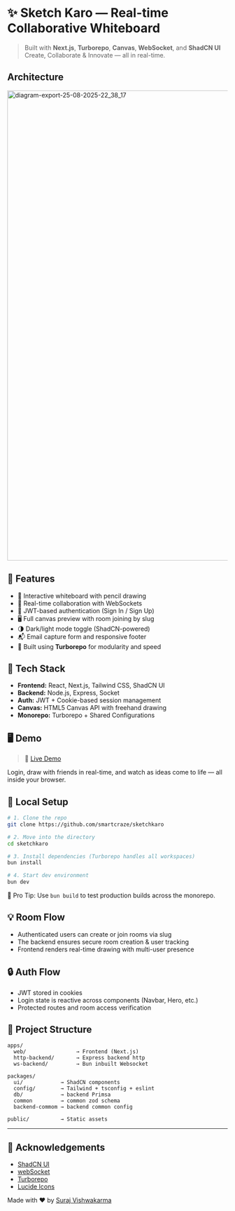 # ✨ Sketch Karo — Real-time Collaborative Whiteboard

> Built with **Next.js**, **Turborepo**, **Canvas**, **WebSocket**, and **ShadCN UI**
> Create, Collaborate & Innovate — all in real-time.

## Architecture 

<img width="2328" height="1072" alt="diagram-export-25-08-2025-22_38_17" src="https://github.com/user-attachments/assets/e1ce6e94-b352-4207-93c6-d9f06e896097" />


## 🚀 Features

* 🎨 Interactive whiteboard with pencil drawing
* 🤝 Real-time collaboration with WebSockets
* 🔐 JWT-based authentication (Sign In / Sign Up)
* 🖥️ Full canvas preview with room joining by slug
* 🌗 Dark/light mode toggle (ShadCN-powered)
* 📬 Email capture form and responsive footer
* 🔧 Built using **Turborepo** for modularity and speed

## 🧱 Tech Stack

* **Frontend:** React, Next.js, Tailwind CSS, ShadCN UI
* **Backend:** Node.js, Express, Socket
* **Auth:** JWT + Cookie-based session management
* **Canvas:** HTML5 Canvas API with freehand drawing
* **Monorepo:** Turborepo + Shared Configurations

## 🖥️ Demo

> 🔗 [Live Demo](https://sketchkaro.surajv.me)

Login, draw with friends in real-time, and watch as ideas come to life — all inside your browser.


## 💪 Local Setup

```bash
# 1. Clone the repo
git clone https://github.com/smartcraze/sketchkaro

# 2. Move into the directory
cd sketchkaro

# 3. Install dependencies (Turborepo handles all workspaces)
bun install

# 4. Start dev environment
bun dev
```

🧠 Pro Tip: Use `bun build` to test production builds across the monorepo.


## 💡 Room Flow

* Authenticated users can create or join rooms via slug
* The backend ensures secure room creation & user tracking
* Frontend renders real-time drawing with multi-user presence


## 🔒 Auth Flow

* JWT stored in cookies
* Login state is reactive across components (Navbar, Hero, etc.)
* Protected routes and room access verification

## 📁 Project Structure

```
apps/
  web/                → Frontend (Next.js)
  http-backend/       → Express backend http
  ws-backend/         → Bun inbuilt Websocket

packages/
  ui/            → ShadCN components
  config/        → Tailwind + tsconfig + eslint
  db/            → backend Primsa
  common         → common zod schema
  backend-commom → backend common config

public/          → Static assets
```

---

## 🙌 Acknowledgements

* [ShadCN UI](https://ui.shadcn.com)
* [webSocket](https://bun.sh)
* [Turborepo](https://turbo.build)
* [Lucide Icons](https://lucide.dev)

Made with ❤️ by [Suraj Vishwakarma](https://twitter.com/surajv354)
